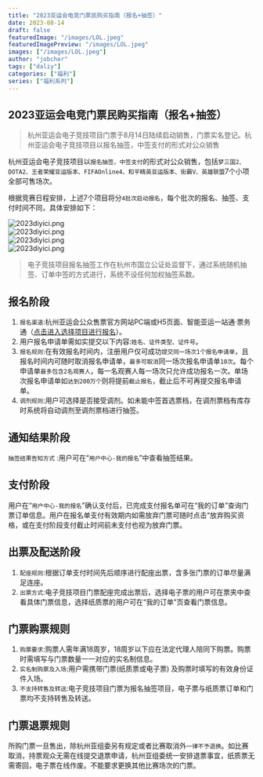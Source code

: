 ```yaml
---
title: "2023亚运会电竞门票民购买指南（报名+抽签）"
date: 2023-08-14
draft: false
featuredImage: "/images/LOL.jpeg"
featuredImagePreview: "/images/LOL.jpeg"
images: ["/images/LOL.jpeg"]
author: "jobcher"
tags: ["daliy"]
categories: ["福利"]
series: ["福利系列"]
---
```


## 2023亚运会电竞门票民购买指南（报名+抽签）
>杭州亚运会电子竞技项目门票于8月14日陆续启动销售，门票实名登记。杭州亚运会电子竞技项目以报名抽签，中签支付的形式对公众销售  
  
杭州亚运会电子竞技项目以`报名抽签，中签支付`的形式对公众销售，包括`梦三国2、DOTA2、王者荣耀亚运版本、FIFAOnline4、和平精英亚运版本、街霸V、英雄联盟`7个小项全部可售场次。  
  
根据竞赛日程安排，上述7个项目将分`4批次启动报名`，每个批次的报名、抽签、支付时间不同，具体安排如下：  
  
![2023diyici.png](/images/2023diyici.png)  
![2023diyici.png](/images/2023di2.png)  
![2023diyici.png](/images/2023di3.png)  
![2023diyici.png](/images/2023di4.png)  
  
>电子竞技项目报名抽签工作在杭州市国立公证处监督下，通过系统随机抽签、订单中签的方式进行，系统不设任何加权抽签系数。  
  
## 报名阶段
1. `报名渠道`:杭州亚运会公众售票官方网站PC端或H5页面、智能亚运一站通·票务通（[点击进入选择项目进行报名](https://ticket.hangzhou2022.cn/#/preSale/preSaleEventList)）。
2. 用户报名申请单需如实提交以下内容:`姓名、证件类型、证件号`。
3. `报名规则`:在有效报名时间内，注册用户仅可成功`提交同一场次1个报名申请单`，且报名时间内可随时取消报名申请单，`最多可取消`同一场次报名申请单`10次`。每个申请单`最多包含2名观赛人`，每一名观赛人每一场次只允许成功报名一次。单场次报名申请单如`达到200万个`则将提前`截止报名`，截止后不可再提交报名申请单。  
4. `调剂规则`:用户可选择是否接受调剂。如未能中签首选票档，在调剂票档有库存时系统将自动调剂至调剂票档进行抽签。  

## 通知结果阶段
`抽签结果告知方式` :用户可在“`用户中心-我的报名`”中查看抽签结果。

## 支付阶段
用户在“`用户中心-我的报名`”确认支付后，已完成支付报名单可在“我的订单”查询门票订单信息。用户在报名单支付有效期内如需放弃门票可随时点击“放弃购买资格，或在支付阶段支付截止时间前未支付也视为放弃门票。
## 出票及配送阶段
1. `配座规则`:根据订单支付时间先后顺序进行配座出票，含多张门票的订单尽量满足连座。
2. `出票方式`:电子竞技项目门票配座完成出票后，选择电子票的用户可在票夹中查看具体门票信息，选择纸质票的用户可在“我的订单”页查看门票信息。
## 门票购票规则
1. `购票要求`:购票人需年满18周岁，18周岁以下应在法定代理人陪同下购票。购票时需填写与门票数量一一对应的实名制信息。
2. `实名制购票及入场`:用户需携带门票(纸质票或电子票) 及购票时填写的有效身份证件入场。
3. `不支持转售及转送`:电子竞技项目门票为报名抽签项目，电子票与纸质票订单和门票均不支持转售及转送。
## 门票退票规则
所购门票一旦售出，除杭州亚组委另有规定或者比赛取消外`一律不予退换`。如比赛取消，持票观众无需在线提交退票申请，杭州亚组委统一安排退票事宜，纸质票无需寄回，电子票在线作废。不能要求更换其他比赛场次的门票。